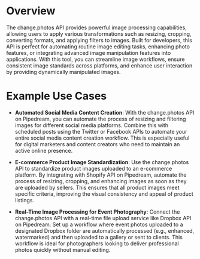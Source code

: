 # Overview

The change.photos API provides powerful image processing capabilities, allowing users to apply various transformations such as resizing, cropping, converting formats, and applying filters to images. Built for developers, this API is perfect for automating routine image editing tasks, enhancing photo features, or integrating advanced image manipulation features into applications. With this tool, you can streamline image workflows, ensure consistent image standards across platforms, and enhance user interaction by providing dynamically manipulated images.

# Example Use Cases

- **Automated Social Media Content Creation**: With the change.photos API on Pipedream, you can automate the process of resizing and filtering images for different social media platforms. Combine this with scheduled posts using the Twitter or Facebook APIs to automate your entire social media content creation workflow. This is especially useful for digital marketers and content creators who need to maintain an active online presence.

- **E-commerce Product Image Standardization**: Use the change.photos API to standardize product images uploaded to an e-commerce platform. By integrating with Shopify API on Pipedream, automate the process of resizing, cropping, and enhancing images as soon as they are uploaded by sellers. This ensures that all product images meet specific criteria, improving the visual consistency and appeal of product listings.

- **Real-Time Image Processing for Event Photography**: Connect the change.photos API with a real-time file upload service like Dropbox API on Pipedream. Set up a workflow where event photos uploaded to a designated Dropbox folder are automatically processed (e.g., enhanced, watermarked) and then uploaded to a gallery or sent to clients. This workflow is ideal for photographers looking to deliver professional photos quickly without manual editing.
